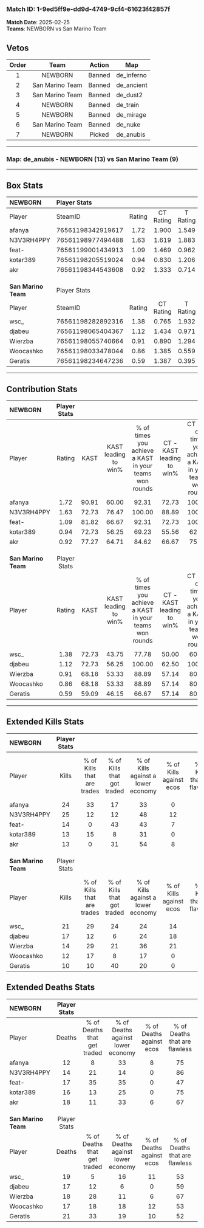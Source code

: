 ### Match ID: 1-9ed5ff9e-dd9d-4749-9cf4-61623f42857f  
**Match Date**: 2025-02-25  
**Teams**: NEWBORN vs San Marino Team  

## Vetos  

| Order | Team | Action | Map |
| :---: | :--: | :----: | --- |
| 1 | NEWBORN | Banned | de_inferno |
| 2 | San Marino Team | Banned | de_ancient |
| 3 | San Marino Team | Banned | de_dust2 |
| 4 | NEWBORN | Banned | de_train |
| 5 | NEWBORN | Banned | de_mirage |
| 6 | San Marino Team | Banned | de_nuke |
| 7 | NEWBORN | Picked | de_anubis |

---  

### **Map**: de_anubis - NEWBORN (13) vs San Marino Team (9)  
---  

## Box Stats  

| **NEWBORN**         | Player Stats      |        |           |          |       |       |       |         |        |      |     |
| :- | :- | :-: | :-: | :-: | :-: | :-: | :-: | :-: | :-: | :-: | :-: |
| Player              | SteamID           | Rating | CT Rating | T Rating | KAST  |  ADR  | Kills | Assists | Deaths | K/D  | HS% |
| afanya              | 76561198342919617 |  1.72  |   1.900   |  1.549   | 90.91 | 100.2 |  24   |    4    |   12   | 2.00 | 62  |
| N3V3RH4PPY          | 76561198977494488 |  1.63  |   1.619   |  1.883   | 72.73 | 118.4 |  25   |    4    |   14   | 1.79 | 44  |
| feat-               | 76561199001434913 |  1.09  |   1.469   |  0.962   | 81.82 | 82.6  |  14   |    7    |   17   | 0.82 | 64  |
| kotar389            | 76561198205519024 |  0.94  |   0.830   |  1.206   | 72.73 | 65.0  |  13   |    4    |   16   | 0.81 | 46  |
| akr                 | 76561198344543608 |  0.92  |   1.333   |  0.714   | 77.27 | 61.2  |  13   |    6    |   18   | 0.72 | 38  |
|                     |                   |        |           |          |       |       |       |         |        |      |     |
|                     |                   |        |           |          |       |       |       |         |        |      |     |
|                     |                   |        |           |          |       |       |       |         |        |      |     |
| **San Marino Team** | Player Stats      |        |           |          |       |       |       |         |        |      |     |
| Player              | SteamID           | Rating | CT Rating | T Rating | KAST  |  ADR  | Kills | Assists | Deaths | K/D  | HS% |
| wsc_                | 76561198282892316 |  1.38  |   0.765   |  1.932   | 72.73 | 117.1 |  21   |   10    |   19   | 1.11 | 66  |
| djabeu              | 76561198065404367 |  1.12  |   1.434   |  0.971   | 72.73 | 81.9  |  17   |    2    |   17   | 1.00 | 41  |
| Wierzba             | 76561198055740664 |  0.91  |   0.890   |  1.294   | 68.18 | 68.3  |  14   |    4    |   18   | 0.78 | 28  |
| Woocashko           | 76561198033478044 |  0.86  |   1.385   |  0.559   | 68.18 | 68.3  |  12   |    5    |   17   | 0.71 |  8  |
| Geratis             | 76561198234647236 |  0.59  |   1.387   |  0.395   | 59.09 | 57.0  |  10   |    7    |   21   | 0.48 | 10  |
---  

## Contribution Stats  

| **NEWBORN**         | Player Stats |       |                      |                                                        |                           |                                                             |                          |                                                            |
| :- | :-: | :-: | :-: | :-: | :-: | :-: | :-: | :-: |
| Player              |    Rating    | KAST  | KAST leading to win% | % of times you achieve a KAST in your teams won rounds | CT - KAST leading to win% | CT - % of times you achieve a KAST in your teams won rounds | T - KAST leading to win% | T - % of times you achieve a KAST in your teams won rounds |
| afanya              |     1.72     | 90.91 |        60.00         |                         92.31                          |           72.73           |                           100.00                            |          44.44           |                           80.00                            |
| N3V3RH4PPY          |     1.63     | 72.73 |        76.47         |                         100.00                         |           88.89           |                           100.00                            |          62.50           |                           100.00                           |
| feat-               |     1.09     | 81.82 |        66.67         |                         92.31                          |           72.73           |                           100.00                            |          57.14           |                           80.00                            |
| kotar389            |     0.94     | 72.73 |        56.25         |                         69.23                          |           55.56           |                            62.50                            |          57.14           |                           80.00                            |
| akr                 |     0.92     | 77.27 |        64.71         |                         84.62                          |           66.67           |                            75.00                            |          62.50           |                           100.00                           |
|                     |              |       |                      |                                                        |                           |                                                             |                          |                                                            |
|                     |              |       |                      |                                                        |                           |                                                             |                          |                                                            |
|                     |              |       |                      |                                                        |                           |                                                             |                          |                                                            |
| **San Marino Team** | Player Stats |       |                      |                                                        |                           |                                                             |                          |                                                            |
| Player              |    Rating    | KAST  | KAST leading to win% | % of times you achieve a KAST in your teams won rounds | CT - KAST leading to win% | CT - % of times you achieve a KAST in your teams won rounds | T - KAST leading to win% | T - % of times you achieve a KAST in your teams won rounds |
| wsc_                |     1.38     | 72.73 |        43.75         |                         77.78                          |           50.00           |                            60.00                            |          40.00           |                           100.00                           |
| djabeu              |     1.12     | 72.73 |        56.25         |                         100.00                         |           62.50           |                           100.00                            |          50.00           |                           100.00                           |
| Wierzba             |     0.91     | 68.18 |        53.33         |                         88.89                          |           57.14           |                            80.00                            |          50.00           |                           100.00                           |
| Woocashko           |     0.86     | 68.18 |        53.33         |                         88.89                          |           57.14           |                            80.00                            |          50.00           |                           100.00                           |
| Geratis             |     0.59     | 59.09 |        46.15         |                         66.67                          |           57.14           |                            80.00                            |          33.33           |                           50.00                            |
---  

## Extended Kills Stats  

| **NEWBORN**         | Player Stats |                            |                            |                                    |                         |                              |                                 |                                       |                    |           |
| :- | :-: | :-: | :-: | :-: | :-: | :-: | :-: | :-: | :-: | :-: |
| Player              |    Kills     | % of Kills that are trades | % of Kills that got traded | % of Kills against a lower economy | % of Kills against ecos | % of Kills that are flawless | % of Kills that are close duels | % of Kills that are assisted by flash | Pistol Round Kills | AWP Kills |
| afanya              |      24      |             33             |             17             |                 33                 |            0            |              38              |               13                |                   0                   |         0          |     2     |
| N3V3RH4PPY          |      25      |             12             |             12             |                 48                 |           12            |              68              |                0                |                   0                   |         9          |     2     |
| feat-               |      14      |             0              |             43             |                 43                 |            7            |              43              |                0                |                   0                   |         0          |     1     |
| kotar389            |      13      |             15             |             8              |                 31                 |            0            |              77              |                0                |                   0                   |         0          |     2     |
| akr                 |      13      |             0              |             31             |                 54                 |            8            |              69              |                0                |                   8                   |         0          |     0     |
|                     |              |                            |                            |                                    |                         |                              |                                 |                                       |                    |           |
|                     |              |                            |                            |                                    |                         |                              |                                 |                                       |                    |           |
|                     |              |                            |                            |                                    |                         |                              |                                 |                                       |                    |           |
| **San Marino Team** | Player Stats |                            |                            |                                    |                         |                              |                                 |                                       |                    |           |
| Player              |    Kills     | % of Kills that are trades | % of Kills that got traded | % of Kills against a lower economy | % of Kills against ecos | % of Kills that are flawless | % of Kills that are close duels | % of Kills that are assisted by flash | Pistol Round Kills | AWP Kills |
| wsc_                |      21      |             29             |             24             |                 24                 |           14            |              71              |                0                |                   0                   |         0          |     5     |
| djabeu              |      17      |             12             |             6              |                 24                 |           18            |              71              |                6                |                   0                   |         0          |     1     |
| Wierzba             |      14      |             29             |             21             |                 36                 |           21            |              86              |               14                |                   0                   |         9          |     0     |
| Woocashko           |      12      |             17             |             8              |                 17                 |            0            |              58              |                8                |                   0                   |         0          |     1     |
| Geratis             |      10      |             10             |             40             |                 20                 |            0            |              80              |               10                |                  10                   |         0          |     2     |
## Extended Deaths Stats  

| **NEWBORN**         | Player Stats |                             |                                   |                          |                               |                            |                           |               |
| :- | :-: | :-: | :-: | :-: | :-: | :-: | :-: | :-: |
| Player              |    Deaths    | % of Deaths that get traded | % of Deaths against lower economy | % of Deaths against ecos | % of Deaths that are flawless | % of Deaths that are close | % of Deaths while blinded | Deaths to AWP |
| afanya              |      12      |              8              |                33                 |            8             |              75               |             0              |             0             |       1       |
| N3V3RH4PPY          |      14      |             21              |                14                 |            0             |              86               |             0              |             0             |       2       |
| feat-               |      17      |             35              |                35                 |            0             |              47               |             6              |             0             |       1       |
| kotar389            |      16      |             13              |                25                 |            0             |              75               |             6              |             0             |       4       |
| akr                 |      18      |             11              |                33                 |            6             |              67               |             17             |             6             |       1       |
|                     |              |                             |                                   |                          |                               |                            |                           |               |
|                     |              |                             |                                   |                          |                               |                            |                           |               |
|                     |              |                             |                                   |                          |                               |                            |                           |               |
| **San Marino Team** | Player Stats |                             |                                   |                          |                               |                            |                           |               |
| Player              |    Deaths    | % of Deaths that get traded | % of Deaths against lower economy | % of Deaths against ecos | % of Deaths that are flawless | % of Deaths that are close | % of Deaths while blinded | Deaths to AWP |
| wsc_                |      19      |              5              |                16                 |            11            |              53               |             5              |             0             |       1       |
| djabeu              |      17      |             12              |                 6                 |            0             |              59               |             0              |             0             |       1       |
| Wierzba             |      18      |             28              |                11                 |            6             |              67               |             6              |             0             |       2       |
| Woocashko           |      17      |             18              |                18                 |            12            |              53               |             0              |             0             |       2       |
| Geratis             |      21      |             33              |                19                 |            10            |              52               |             5              |             5             |       3       |
